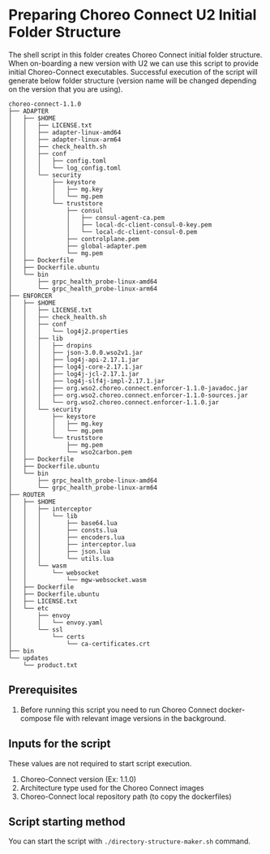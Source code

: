 # Preparing Choreo Connect U2 Initial Folder Structure

The shell script in this folder creates Choreo Connect initial folder structure. When
on-boarding a new version with U2 we can use this script to provide initial Choreo-Connect
executables. Successful execution of the script will generate below folder structure (version name
will be changed depending on the version that you are using).

```text
choreo-connect-1.1.0
├── ADAPTER
│   ├── $HOME
│   │   ├── LICENSE.txt
│   │   ├── adapter-linux-amd64
│   │   ├── adapter-linux-arm64
│   │   ├── check_health.sh
│   │   ├── conf
│   │   │   ├── config.toml
│   │   │   └── log_config.toml
│   │   └── security
│   │       ├── keystore
│   │       │   ├── mg.key
│   │       │   └── mg.pem
│   │       └── truststore
│   │           ├── consul
│   │           │   ├── consul-agent-ca.pem
│   │           │   ├── local-dc-client-consul-0-key.pem
│   │           │   └── local-dc-client-consul-0.pem
│   │           ├── controlplane.pem
│   │           ├── global-adapter.pem
│   │           └── mg.pem
│   ├── Dockerfile
│   ├── Dockerfile.ubuntu
│   └── bin
│       ├── grpc_health_probe-linux-amd64
│       └── grpc_health_probe-linux-arm64
├── ENFORCER
│   ├── $HOME
│   │   ├── LICENSE.txt
│   │   ├── check_health.sh
│   │   ├── conf
│   │   │   └── log4j2.properties
│   │   ├── lib
│   │   │   ├── dropins
│   │   │   ├── json-3.0.0.wso2v1.jar
│   │   │   ├── log4j-api-2.17.1.jar
│   │   │   ├── log4j-core-2.17.1.jar
│   │   │   ├── log4j-jcl-2.17.1.jar
│   │   │   ├── log4j-slf4j-impl-2.17.1.jar
│   │   │   ├── org.wso2.choreo.connect.enforcer-1.1.0-javadoc.jar
│   │   │   ├── org.wso2.choreo.connect.enforcer-1.1.0-sources.jar
│   │   │   └── org.wso2.choreo.connect.enforcer-1.1.0.jar
│   │   └── security
│   │       ├── keystore
│   │       │   ├── mg.key
│   │       │   └── mg.pem
│   │       └── truststore
│   │           ├── mg.pem
│   │           └── wso2carbon.pem
│   ├── Dockerfile
│   ├── Dockerfile.ubuntu
│   └── bin
│       ├── grpc_health_probe-linux-amd64
│       └── grpc_health_probe-linux-arm64
├── ROUTER
│   ├── $HOME
│   │   ├── interceptor
│   │   │   └── lib
│   │   │       ├── base64.lua
│   │   │       ├── consts.lua
│   │   │       ├── encoders.lua
│   │   │       ├── interceptor.lua
│   │   │       ├── json.lua
│   │   │       └── utils.lua
│   │   └── wasm
│   │       └── websocket
│   │           └── mgw-websocket.wasm
│   ├── Dockerfile
│   ├── Dockerfile.ubuntu
│   ├── LICENSE.txt
│   └── etc
│       ├── envoy
│       │   └── envoy.yaml
│       └── ssl
│           └── certs
│               └── ca-certificates.crt
├── bin
└── updates
    └── product.txt
```

## Prerequisites
1. Before running this script you need to run Choreo Connect docker-compose file with relevant image versions in the background.

## Inputs for the script

These values are not required to start script execution.

1. Choreo-Connect version (Ex: 1.1.0)
2. Architecture type used for the Choreo Connect images
3. Choreo-Connect local repository path (to copy the dockerfiles)

## Script starting method

You can start the script with `./directory-structure-maker.sh` command.